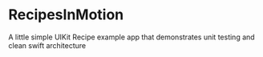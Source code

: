 # RecipesInMotion
A little simple UIKit Recipe example app that demonstrates unit testing and clean swift architecture
